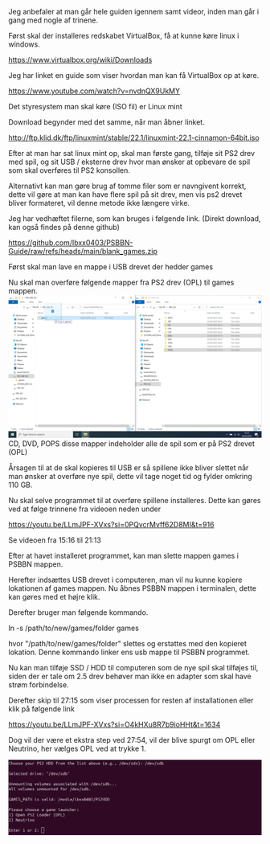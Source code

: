 
Jeg anbefaler at man går hele guiden igennem samt videor, inden man går i gang med nogle af trinene. 

Først skal der installeres redskabet VirtualBox, få at kunne køre linux i windows. 

https://www.virtualbox.org/wiki/Downloads

Jeg har linket en guide som viser hvordan man kan få VirtualBox op at køre. 

https://www.youtube.com/watch?v=nvdnQX9UkMY


Det styresystem man skal køre (ISO fil) er Linux mint 

Download begynder med det samme, når man åbner linket. 

http://ftp.klid.dk/ftp/linuxmint/stable/22.1/linuxmint-22.1-cinnamon-64bit.iso



Efter at man har sat linux mint op, skal man første gang, tilføje sit PS2 drev med spil, og sit USB  / eksterne drev hvor man ønsker at opbevare de spil som skal overføres til PS2 konsollen. 

Alternativt kan man gøre brug af tomme filer som er navngivent korrekt, dette vil gøre at man kan have flere spil på sit drev, men vis ps2 drevet bliver formateret, vil denne metode ikke længere virke. 

Jeg har vedhæftet filerne, som kan bruges i følgende link. (Direkt download, kan også findes på denne github)

https://github.com/Ibxx0403/PSBBN-Guide/raw/refs/heads/main/blank_games.zip



Først skal man lave en mappe i USB drevet der hedder games


Nu skal man overføre følgende mapper fra PS2 drev (OPL) til games mappen. 
![Alt text](Images/game_transfer_usb.png?raw=true "Title")
CD, DVD, POPS disse mapper indeholder alle de spil som er på PS2 drevet (OPL)



Årsagen til at de skal kopieres til USB er så spillene ikke bliver slettet når man ønsker at overføre nye spil, dette vil tage noget tid og fylder omkring 110 GB. 


Nu skal selve programmet til at overføre spillene installeres. Dette kan gøres ved at følge trinnene fra videoen neden under 

https://youtu.be/LLmJPF-XVxs?si=0PQvcrMvff62D8MI&t=916

Se videoen fra 15:16 til 21:13

Efter at havet installeret programmet, kan man slette mappen games i PSBBN mappen. 

Herefter indsættes USB drevet i computeren, man vil nu kunne kopiere lokationen af games mappen.
Nu åbnes PSBBN mappen i terminalen, dette kan gøres med et højre klik. 

Derefter bruger man følgende kommando.

ln -s /path/to/new/games/folder games

hvor "/path/to/new/games/folder" slettes og erstattes med den kopieret lokation. Denne kommando linker ens usb mappe til PSBBN programmet. 

Nu kan man tilføje SSD / HDD til computeren som de nye spil skal tilføjes til, siden der er tale om 2.5 drev behøver man ikke en adapter som skal have strøm forbindelse.

Derefter skip til 27:15 som viser processen for resten af installationen eller klik på følgende link

https://youtu.be/LLmJPF-XVxs?si=O4kHXu8R7b9ioHHt&t=1634


Dog vil der være et ekstra step ved 27:54, vil der blive spurgt om OPL eller Neutrino, her vælges OPL ved at trykke 1. 

![Alt text](Images/install_choice.png?raw=true "Title")

